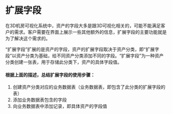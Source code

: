 # 扩展字段

在3D机房可视化系统中，资产的字段大多是跟3D可视化相关的，可能不能满足客户的需求。客户需要在界面上展示一些其他额外的信息，扩展字段的主要功能就是为了解决这个需求的。

“扩展字段”扩展的是资产的字段，资产的扩展字段取决于资产分类，即“扩展字段”以资产分类为基础，给不同资产分类添加不同的字段。“扩展字段”为一种资产分类创建一张表，用于存储此分类下，资产的具体字段值。

#### 根据上面的描述，总结扩展字段的使用步骤：

1. 创建资产分类对应的业务数据表（业务数据表，即包含了此分类的扩展字段的表）
2. 添加业务数据表包含的字段
3. 向业务数据表中添加记录，即具体资产的字段值